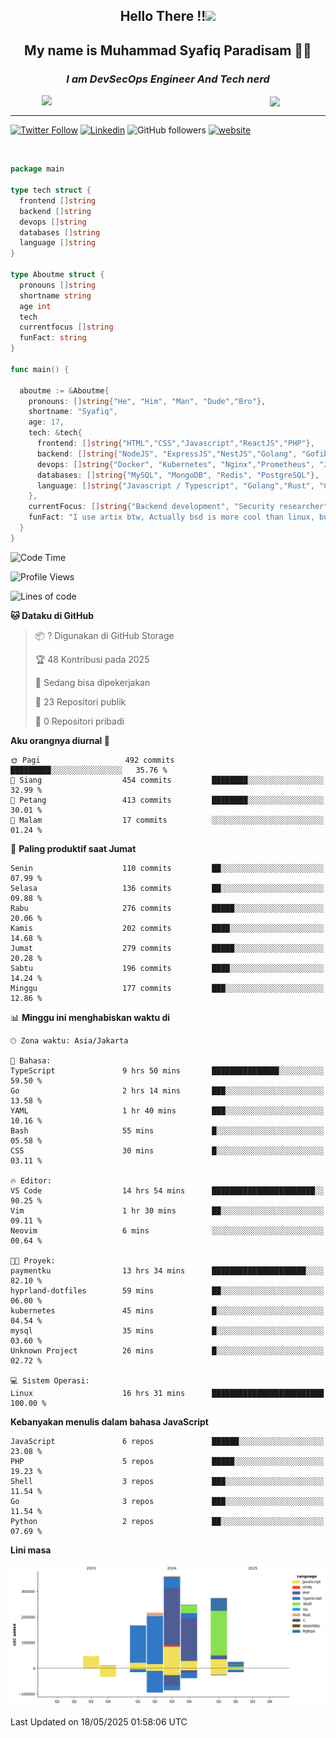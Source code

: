 <h2 align="center">

Hello There !!<img src="https://media.giphy.com/media/12oufCB0MyZ1Go/giphy.gif" width="50"></h2>

<h2 align="center">My name is Muhammad Syafiq Paradisam 👋👋</h2>

<h3 align="center"><em>I am DevSecOps Engineer And Tech nerd
</em></h3>

<img align="left" style="margin-left: 50px" src="https://static.zerochan.net/Alina.Clover.1024.4345060.webp" width="315"/>

<img align="center" style="margin-left: 50px" src="https://i.pinimg.com/736x/69/82/aa/6982aafd816ea48f48d0639c7797915c.jpg" width=250/>

<hr/>

[![Twitter Follow](https://img.shields.io/twitter/follow/misteranmol?label=Follow)](https://x.com/FikkzOutfit)
[![Linkedin](https://img.shields.io/badge/-syafiq-blue?style=square&logo=Linkedin&logoColor=white&link=https://www.linkedin.com/in/syafiq-paradisam/)](https://id.linkedin.com/in/syafiq-paradisam-b72749258)
![GitHub followers](https://img.shields.io/github/followers/syafiqparadisam?label=Follower&style=social)
[![website](https://img.shields.io/badge/Website-46a2f1.svg?&style=flat-square&logo=Google-Chrome&logoColor=white&link=https://anmolsingh.me/)](https://syafiq-paradisam.my.id)

<br/>

```go
package main

type tech struct {
  frontend []string
  backend []string
  devops []string
  databases []string
  language []string
}

type Aboutme struct {
  pronouns []string
  shortname string
  age int
  tech
  currentfocus []string
  funFact: string
}

func main() {

  aboutme := &Aboutme{
    pronouns: []string{"He", "Him", "Man", "Dude","Bro"},
    shortname: "Syafiq",
    age: 17,
    tech: &tech{
      frontend: []string{"HTML","CSS","Javascript","ReactJS","PHP"},
      backend: []string{"NodeJS", "ExpressJS","NestJS","Golang", "Gofiber", "Actixweb", "PHP", "Laravel", "Flask"},
      devops: []string{"Docker", "Kubernetes", "Nginx","Prometheus", "Jaeger", "Grafana", "Linux", "CI / CD"},
      databases: []string{"MySQL", "MongoDB", "Redis", "PostgreSQL"},
      language: []string{"Javascript / Typescript", "Golang","Rust", "C", "PHP","C++"}
    },
    currentFocus: []string{"Backend development", "Security researcher", "Blue team security","DevSecOps engineer"},
    funFact: "I use artix btw, Actually bsd is more cool than linux, but i can't use it because software issue, I am weaboo but not too much"
  }
}

```

<!--START_SECTION:waka-->
![Code Time](http://img.shields.io/badge/Code%20Time-326%20hrs%2058%20mins-blue)

![Profile Views](http://img.shields.io/badge/Profil%20dilihat-0-blue)

![Lines of code](https://img.shields.io/badge/Sejak%20Hello%20World%20aku%20telah%20menulis-1.3%20million%20baris%20kode-blue)

**🐱 Dataku di GitHub** 

> 📦 ? Digunakan di GitHub Storage 
 > 
> 🏆 48 Kontribusi pada 2025
 > 
> 💼 Sedang bisa dipekerjakan
 > 
> 📜 23 Repositori publik 
 > 
> 🔑 0 Repositori pribadi 
 > 
**Aku orangnya diurnal 🐤** 

```text
🌞 Pagi                   492 commits         █████████░░░░░░░░░░░░░░░░   35.76 % 
🌆 Siang                  454 commits         ████████░░░░░░░░░░░░░░░░░   32.99 % 
🌃 Petang                 413 commits         ████████░░░░░░░░░░░░░░░░░   30.01 % 
🌙 Malam                  17 commits          ░░░░░░░░░░░░░░░░░░░░░░░░░   01.24 % 
```
📅 **Paling produktif saat Jumat** 

```text
Senin                    110 commits         ██░░░░░░░░░░░░░░░░░░░░░░░   07.99 % 
Selasa                   136 commits         ██░░░░░░░░░░░░░░░░░░░░░░░   09.88 % 
Rabu                     276 commits         █████░░░░░░░░░░░░░░░░░░░░   20.06 % 
Kamis                    202 commits         ████░░░░░░░░░░░░░░░░░░░░░   14.68 % 
Jumat                    279 commits         █████░░░░░░░░░░░░░░░░░░░░   20.28 % 
Sabtu                    196 commits         ████░░░░░░░░░░░░░░░░░░░░░   14.24 % 
Minggu                   177 commits         ███░░░░░░░░░░░░░░░░░░░░░░   12.86 % 
```


📊 **Minggu ini menghabiskan waktu di** 

```text
🕑︎ Zona waktu: Asia/Jakarta

💬 Bahasa: 
TypeScript               9 hrs 50 mins       ███████████████░░░░░░░░░░   59.50 % 
Go                       2 hrs 14 mins       ███░░░░░░░░░░░░░░░░░░░░░░   13.58 % 
YAML                     1 hr 40 mins        ███░░░░░░░░░░░░░░░░░░░░░░   10.16 % 
Bash                     55 mins             █░░░░░░░░░░░░░░░░░░░░░░░░   05.58 % 
CSS                      30 mins             █░░░░░░░░░░░░░░░░░░░░░░░░   03.11 % 

🔥 Editor: 
VS Code                  14 hrs 54 mins      ███████████████████████░░   90.25 % 
Vim                      1 hr 30 mins        ██░░░░░░░░░░░░░░░░░░░░░░░   09.11 % 
Neovim                   6 mins              ░░░░░░░░░░░░░░░░░░░░░░░░░   00.64 % 

🐱‍💻 Proyek: 
paymentku                13 hrs 34 mins      █████████████████████░░░░   82.10 % 
hyprland-dotfiles        59 mins             ██░░░░░░░░░░░░░░░░░░░░░░░   06.00 % 
kubernetes               45 mins             █░░░░░░░░░░░░░░░░░░░░░░░░   04.54 % 
mysql                    35 mins             █░░░░░░░░░░░░░░░░░░░░░░░░   03.60 % 
Unknown Project          26 mins             █░░░░░░░░░░░░░░░░░░░░░░░░   02.72 % 

💻 Sistem Operasi: 
Linux                    16 hrs 31 mins      █████████████████████████   100.00 % 
```

**Kebanyakan menulis dalam bahasa JavaScript** 

```text
JavaScript               6 repos             ██████░░░░░░░░░░░░░░░░░░░   23.08 % 
PHP                      5 repos             █████░░░░░░░░░░░░░░░░░░░░   19.23 % 
Shell                    3 repos             ███░░░░░░░░░░░░░░░░░░░░░░   11.54 % 
Go                       3 repos             ███░░░░░░░░░░░░░░░░░░░░░░   11.54 % 
Python                   2 repos             ██░░░░░░░░░░░░░░░░░░░░░░░   07.69 % 
```



**Lini masa**

![Lines of Code chart](https://raw.githubusercontent.com/syafiqparadisam/syafiqparadisam/master/assets/bar_graph.png)


 Last Updated on 18/05/2025 01:58:06 UTC
<!--END_SECTION:waka-->
